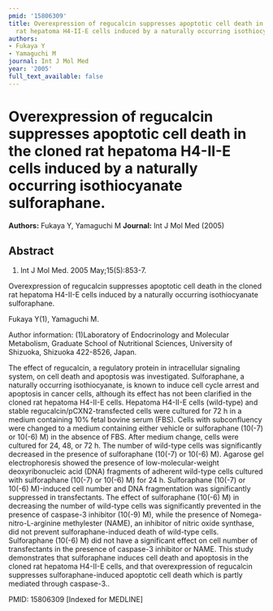 ```yaml
---
pmid: '15806309'
title: Overexpression of regucalcin suppresses apoptotic cell death in the cloned
  rat hepatoma H4-II-E cells induced by a naturally occurring isothiocyanate sulforaphane.
authors:
- Fukaya Y
- Yamaguchi M
journal: Int J Mol Med
year: '2005'
full_text_available: false
---
```


# Overexpression of regucalcin suppresses apoptotic cell death in the cloned rat hepatoma H4-II-E cells induced by a naturally occurring isothiocyanate sulforaphane.
**Authors:** Fukaya Y, Yamaguchi M
**Journal:** Int J Mol Med (2005)

## Abstract

1. Int J Mol Med. 2005 May;15(5):853-7.

Overexpression of regucalcin suppresses apoptotic cell death in the cloned rat 
hepatoma H4-II-E cells induced by a naturally occurring isothiocyanate 
sulforaphane.

Fukaya Y(1), Yamaguchi M.

Author information:
(1)Laboratory of Endocrinology and Molecular Metabolism, Graduate School of 
Nutritional Sciences, University of Shizuoka, Shizuoka 422-8526, Japan.

The effect of regucalcin, a regulatory protein in intracellular signaling 
system, on cell death and apoptosis was investigated. Sulforaphane, a naturally 
occurring isothiocyanate, is known to induce cell cycle arrest and apoptosis in 
cancer cells, although its effect has not been clarified in the cloned rat 
hepatoma H4-II-E cells. Hepatoma H4-II-E cells (wild-type) and stable 
regucalcin/pCXN2-transfected cells were cultured for 72 h in a medium containing 
10% fetal bovine serum (FBS). Cells with subconfluency were changed to a medium 
containing either vehicle or sulforaphane (10(-7) or 10(-6) M) in the absence of 
FBS. After medium change, cells were cultured for 24, 48, or 72 h. The number of 
wild-type cells was significantly decreased in the presence of sulforaphane 
(10(-7) or 10(-6) M). Agarose gel electrophoresis showed the presence of 
low-molecular-weight deoxyribonucleic acid (DNA) fragments of adherent wild-type 
cells cultured with sulforaphane (10(-7) or 10(-6) M) for 24 h. Sulforaphane 
(10(-7) or 10(-6) M)-induced cell number and DNA fragmentation was significantly 
suppressed in transfectants. The effect of sulforaphane (10(-6) M) in decreasing 
the number of wild-type cells was significantly prevented in the presence of 
caspase-3 inhibitor (10(-9) M), while the presence of Nomega-nitro-L-arginine 
methylester (NAME), an inhibitor of nitric oxide synthase, did not prevent 
sulforaphane-induced death of wild-type cells. Sulforaphane (10(-6) M) did not 
have a significant effect on cell number of transfectants in the presence of 
caspase-3 inhibitor or NAME. This study demonstrates that sulforaphane induces 
cell death and apoptosis in the cloned rat hepatoma H4-II-E cells, and that 
overexpression of regucalcin suppresses sulforaphane-induced apoptotic cell 
death which is partly mediated through caspase-3..

PMID: 15806309 [Indexed for MEDLINE]
